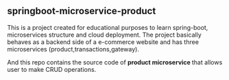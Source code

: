 ## springboot-microservice-product

This is a project created for educational purposes to learn spring-boot, microservices structure and cloud deployment.
The project basically behaves as a backend side of a e-commerce website and has three microservices (product,transactions,gateway).

And this repo contains the source code of <b>product microservice </b> that allows user to make CRUD operations.
